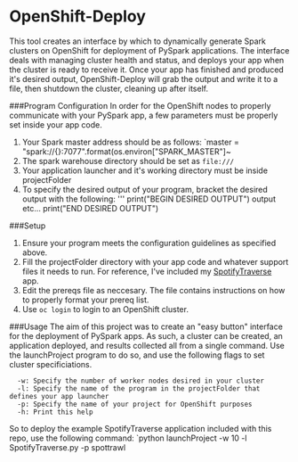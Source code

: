 # OpenShift-Deploy

This tool creates an interface by which to dynamically generate Spark clusters on OpenShift for deployment of PySpark applications. The interface deals with managing cluster health and status, and deploys your app when the cluster is ready to receive it. Once your app has finished and produced it's desired output, OpenShift-Deploy will grab the output and write it to a file, then shutdown the cluster, cleaning up after itself.

###Program Configuration
In order for the OpenShift nodes to properly communicate with your PySpark app, a few parameters must be properly set inside your app code.
1. Your Spark master address should be as follows: 
`master = "spark://{}:7077".format(os.environ["SPARK_MASTER"]~
2. The spark warehouse directory should be set as `file:///`
3. Your application launcher and it's working directory must be inside projectFolder
4. To specify the desired output of your program, bracket the desired output with the following:
'''
print("BEGIN DESIRED OUTPUT")
output etc...
print("END DESIRED OUTPUT")

###Setup
1. Ensure your program meets the configuration guidelines as specified above.
2. Fill the projectFolder directory with your app code and whatever support files it needs to run. For reference, I've included my [SpotifyTraverse](https://github.com/RobGeada/SpotifyTraverse) app.
3. Edit the prereqs file as neccesary. The file contains instructions on how to properly format your prereq list.
4. Use `oc login` to login to an OpenShift cluster.

###Usage
The aim of this project was to create an "easy button" interface for the deployment of PySpark apps. As such, a cluster can be created, an application deployed, and results collected all from a single command. Use the launchProject program to do so, and use the following flags to set cluster specificiations.
```
  -w: Specify the number of worker nodes desired in your cluster
  -l: Specify the name of the program in the projectFolder that defines your app launcher
  -p: Specify the name of your project for OpenShift purposes
  -h: Print this help
```
So to deploy the example SpotifyTraverse application included with this repo, use the following command:
`python launchProject -w 10 -l SpotifyTraverse.py -p spottrawl
